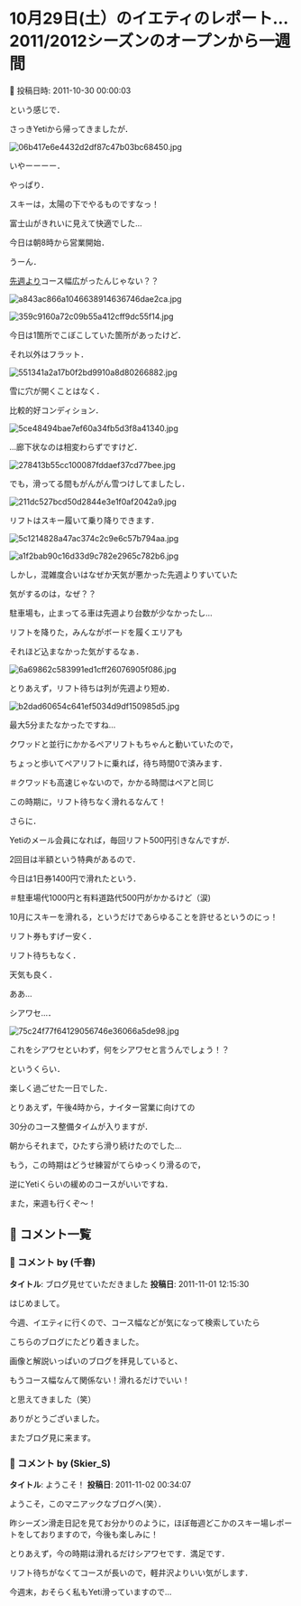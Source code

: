 # 10月29日(土）のイエティのレポート…2011/2012シーズンのオープンから一週間

📅 投稿日時: 2011-10-30 00:00:03

という感じで．





さっきYetiから帰ってきましたが．




![06b417e6e4432d2df87c47b03bc68450.jpg](images/06b417e6e4432d2df87c47b03bc68450.jpg)




いやーーーー．


やっぱり．


スキーは，太陽の下でやるものですなっ！


富士山がきれいに見えて快適でした…





今日は朝8時から営業開始．


うーん．


[先週より](e3730258fef5c5f81270f7dcebc978367.md)コース幅広がったんじゃない？？




![a843ac866a1046638914636746dae2ca.jpg](images/a843ac866a1046638914636746dae2ca.jpg)






![359c9160a72c09b55a412cff9dc55f14.jpg](images/359c9160a72c09b55a412cff9dc55f14.jpg)




今日は1箇所でこぼこしていた箇所があったけど．


それ以外はフラット．




![551341a2a17b0f2bd9910a8d80266882.jpg](images/551341a2a17b0f2bd9910a8d80266882.jpg)




雪に穴が開くことはなく．


比較的好コンディション．




![5ce48494bae7ef60a34fb5d3f8a41340.jpg](images/5ce48494bae7ef60a34fb5d3f8a41340.jpg)







…廊下状なのは相変わらずですけど．




![278413b55cc100087fddaef37cd77bee.jpg](images/278413b55cc100087fddaef37cd77bee.jpg)







でも，滑ってる間もがんがん雪つけしてましたし．




![211dc527bcd50d2844e3e1f0af2042a9.jpg](images/211dc527bcd50d2844e3e1f0af2042a9.jpg)







リフトはスキー履いて乗り降りできます．




![5c1214828a47ac374c2c9e6c57b794aa.jpg](images/5c1214828a47ac374c2c9e6c57b794aa.jpg)






![a1f2bab90c16d33d9c782e2965c782b6.jpg](images/a1f2bab90c16d33d9c782e2965c782b6.jpg)




しかし，混雑度合いはなぜか天気が悪かった先週よりすいていた


気がするのは，なぜ？？


駐車場も，止まってる車は先週より台数が少なかったし…





リフトを降りた，みんながボードを履くエリアも


それほど込まなかった気がするなぁ．




![6a69862c583991ed1cff26076905f086.jpg](images/6a69862c583991ed1cff26076905f086.jpg)




とりあえず，リフト待ちは列が先週より短め．




![b2dad60654c641ef5034d9df150985d5.jpg](images/b2dad60654c641ef5034d9df150985d5.jpg)




最大5分またなかったですね…





クワッドと並行にかかるペアリフトもちゃんと動いていたので，


ちょっと歩いてペアリフトに乗れば，待ち時間0で済みます．


＃クワッドも高速じゃないので，かかる時間はペアと同じ





この時期に，リフト待ちなく滑れるなんて！





さらに．


Yetiのメール会員になれば，毎回リフト500円引きなんですが．


2回目は半額という特典があるので．


今日は1日券1400円で滑れたという．


＃駐車場代1000円と有料道路代500円がかかるけど（涙)





10月にスキーを滑れる，というだけであらゆることを許せるというのにっ！


リフト券もすげー安く．


リフト待ちもなく．


天気も良く．


ああ…


シアワセ…．




![75c24f77f64129056746e36066a5de98.jpg](images/75c24f77f64129056746e36066a5de98.jpg)




これをシアワセといわず，何をシアワセと言うんでしょう！？


というくらい．


楽しく過ごせた一日でした．





とりあえず，午後4時から，ナイター営業に向けての


30分のコース整備タイムが入りますが．


朝からそれまで，ひたすら滑り続けたのでした…





もう，この時期はどうせ練習がてらゆっくり滑るので，


逆にYetiくらいの緩めのコースがいいですね．


また，来週も行くぞ～！

## 💬 コメント一覧

### 💬 コメント by (千春)
**タイトル**: ブログ見せていただきました
**投稿日**: 2011-11-01 12:15:30

はじめまして。

今週、イエティに行くので、コース幅などが気になって検索していたら

こちらのブログにたどり着きました。



画像と解説いっぱいのブログを拝見していると、

もうコース幅なんて関係ない！滑れるだけでいい！

と思えてきました（笑）



ありがとうございました。

またブログ見に来ます。

### 💬 コメント by (Skier_S)
**タイトル**: ようこそ！
**投稿日**: 2011-11-02 00:34:07

ようこそ，このマニアックなブログへ(笑）．



昨シーズン滑走日記を見てお分かりのように，ほぼ毎週どこかのスキー場レポートをしておりますので，今後も楽しみに！



とりあえず，今の時期は滑れるだけシアワセです．満足です．

リフト待ちがなくてコースが長いので，軽井沢よりいい気がします．



今週末，おそらく私もYeti滑っていますので…

